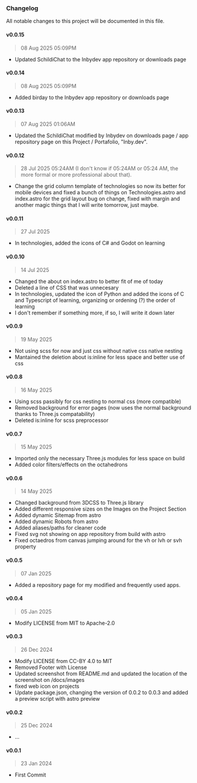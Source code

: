 ### Changelog

All notable changes to this project will be documented in this file.

#### v0.0.15

> 08 Aug 2025 05:09PM

- Updated SchildiChat to the Inbydev app repository or downloads page

#### v0.0.14

> 08 Aug 2025 05:09PM

- Added birday to the Inbydev app repository or downloads page

#### v0.0.13

> 07 Aug 2025 01:06AM

- Updated the SchildiChat modified by Inbydev on downloads page / app repository page on this Project / Portafolio, "Inby.dev".

#### v0.0.12

> 28 Jul 2025 05:24AM (I don't know if 05:24AM or 05:24 AM, the more formal or more professional about that).

- Change the grid column template of technologies so now its better for mobile devices and fixed a bunch of things on Technologies.astro and index.astro for the grid layout bug on change, fixed with margin and another magic things that I will write tomorrow, just maybe.

#### v0.0.11

> 27 Jul 2025

- In technologies, added the icons of C# and Godot on learning

#### v0.0.10

> 14 Jul 2025

- Changed the about on index.astro to better fit of me of today
- Deleted a line of CSS that was unnecesary
- In technologies, updated the icon of Python and added the icons of C and Typescript of learning, organizing or ordening (?) the order of learning
- I don't remember if something more, if so, I will write it down later

#### v0.0.9

> 19 May 2025

- Not using scss for now and just css without native css native nesting
- Mantained the deletion about is:inline for less space and better use of css

#### v0.0.8

> 16 May 2025

- Using scss passibly for css nesting to normal css (more compatible)
- Removed background for error pages (now uses the normal background thanks to Three.js compatability)
- Deleted is:inline for scss preprocessor

#### v0.0.7

> 15 May 2025

- Imported only the necessary Three.js modules for less space on build
- Added color filters/effects on the octahedrons

#### v0.0.6

> 14 May 2025

- Changed background from 3DCSS to Three.js library
- Added different responsive sizes on the Images on the Project Section
- Added dynamic Sitemap from astro
- Added dynamic Robots from astro
- Added aliases/paths for cleaner code
- Fixed svg not showing on app repository from build with astro
- Fixed octaedros from canvas jumping around for the vh or lvh or svh property

#### v0.0.5

> 07 Jan 2025

- Added a repository page for my modified and frequently used apps.

#### v0.0.4

> 05 Jan 2025

- Modify LICENSE from MIT to Apache-2.0

#### v0.0.3

> 26 Dec 2024

- Modify LICENSE from CC-BY 4.0 to MIT
- Removed Footer with License
- Updated screenshot from README.md and updated the location of the screenshot on /docs/images
- fixed web icon on projects
- Update package.json, changing the version of 0.0.2 to 0.0.3 and added a preview script with astro preview

#### v0.0.2

> 25 Dec 2024

- ...

#### v0.0.1

> 23 Jan 2024

- First Commit
